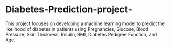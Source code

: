# Diabetes-Prediction-project-
This project focuses on developing a machine learning model to predict the likelihood of diabetes in patients using Pregnancies, Glucose, Blood Pressure, Skin Thickness, Insulin, BMI, Diabetes Pedigree Function, and Age.
